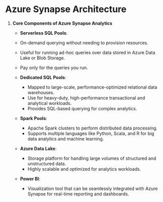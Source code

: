 # Azure Synapse Architecture

1. **Core Components of Azure Synapse Analytics**
   
    - **Serverless SQL Pools**:  
     - On-demand querying without needing to provision resources.
     - Useful for running ad-hoc queries over data stored in Azure Data Lake or Blob Storage.
     - Pay only for the queries you run.

   - **Dedicated SQL Pools**:  
     - Mapped to large-scale, performance-optimized relational data warehouses.
     - Use for heavy-duty, high-performance transactional and analytical workloads.
     - Provides SQL-based querying for complex analytics.
   
  
   
   - **Spark Pools**:  
     - Apache Spark clusters to perform distributed data processing.
     - Supports multiple languages like Python, Scala, and R for big data analytics and machine learning.
   
   - **Azure Data Lake**:  
     - Storage platform for handling large volumes of structured and unstructured data.
     - Highly scalable and optimized for analytics workloads.
   
   - **Power BI**:  
     - Visualization tool that can be seamlessly integrated with Azure Synapse for real-time reporting and dashboards.
